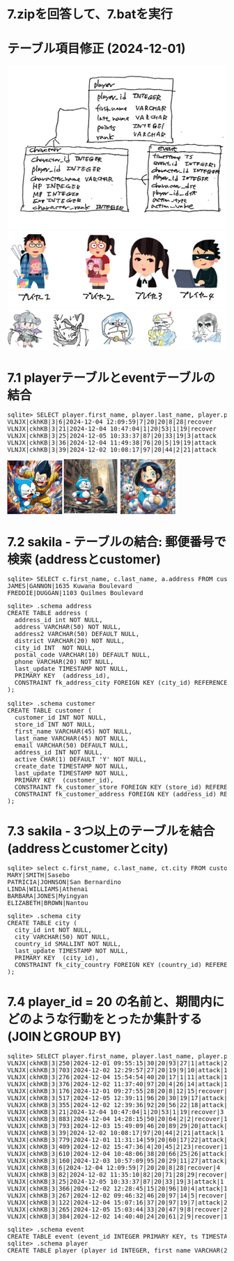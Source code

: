 # 7.zipを回答して、7.batを実行

# テーブル項目修正 (2024-12-01)
<img src="ER_7.jpeg">

<img src="players.png">
<img src="characters.png">

# 7.1 playerテーブルとeventテーブルの結合
<pre>
sqlite> SELECT player.first_name, player.last_name, player.player_rank, event.* FROM event JOIN player ON event.player_id = player.player_id WHERE event.player_id = 20 LIMIT 5;
VLNJX|ckhKB|3|6|2024-12-04 12:09:59|7|20|20|8|28|recover
VLNJX|ckhKB|3|21|2024-12-04 10:47:04|1|20|53|1|19|recover
VLNJX|ckhKB|3|25|2024-12-05 10:33:37|87|20|33|19|3|attack
VLNJX|ckhKB|3|36|2024-12-04 11:49:38|76|20|5|19|19|attack
VLNJX|ckhKB|3|39|2024-12-02 10:08:17|97|20|44|2|21|attack
</pre>

<img src="dora_begi.png" width=25%>
<img src="dora2.png" width=25%>
<img src="dora3.png" width=25%>

# 7.2 sakila - テーブルの結合: 郵便番号で検索 (addressとcustomer)
<pre>
sqlite> SELECT c.first_name, c.last_name, a.address FROM customer c INNER JOIN address a ON c.address_id = a.address_id WHERE a.postal_code = 52137;
JAMES|GANNON|1635 Kuwana Boulevard
FREDDIE|DUGGAN|1103 Quilmes Boulevard
</pre>
<pre>
sqlite> .schema address
CREATE TABLE address (
  address_id int NOT NULL,
  address VARCHAR(50) NOT NULL,
  address2 VARCHAR(50) DEFAULT NULL,
  district VARCHAR(20) NOT NULL,
  city_id INT  NOT NULL,
  postal_code VARCHAR(10) DEFAULT NULL,
  phone VARCHAR(20) NOT NULL,
  last_update TIMESTAMP NOT NULL,
  PRIMARY KEY  (address_id),
  CONSTRAINT fk_address_city FOREIGN KEY (city_id) REFERENCES city (city_id) ON DELETE NO ACTION ON UPDATE CASCADE
);

sqlite> .schema customer
CREATE TABLE customer (
  customer_id INT NOT NULL,
  store_id INT NOT NULL,
  first_name VARCHAR(45) NOT NULL,
  last_name VARCHAR(45) NOT NULL,
  email VARCHAR(50) DEFAULT NULL,
  address_id INT NOT NULL,
  active CHAR(1) DEFAULT 'Y' NOT NULL,
  create_date TIMESTAMP NOT NULL,
  last_update TIMESTAMP NOT NULL,
  PRIMARY KEY  (customer_id),
  CONSTRAINT fk_customer_store FOREIGN KEY (store_id) REFERENCES store (store_id) ON DELETE NO ACTION ON UPDATE CASCADE,
  CONSTRAINT fk_customer_address FOREIGN KEY (address_id) REFERENCES address (address_id) ON DELETE NO ACTION ON UPDATE CASCADE
);
</pre>

# 7.3 sakila - 3つ以上のテーブルを結合 (addressとcustomerとcity)
<pre>
sqlite> select c.first_name, c.last_name, ct.city FROM customer c INNER JOIN address a ON c.address_id = a.address_id INNER JOIN city ct ON a.city_id = ct.city_id LIMIT 5;
MARY|SMITH|Sasebo
PATRICIA|JOHNSON|San Bernardino
LINDA|WILLIAMS|Athenai
BARBARA|JONES|Myingyan
ELIZABETH|BROWN|Nantou
</pre>
<pre>
sqlite> .schema city
CREATE TABLE city (
  city_id int NOT NULL,
  city VARCHAR(50) NOT NULL,
  country_id SMALLINT NOT NULL,
  last_update TIMESTAMP NOT NULL,
  PRIMARY KEY  (city_id),
  CONSTRAINT fk_city_country FOREIGN KEY (country_id) REFERENCES country (country_id) ON DELETE NO ACTION ON UPDATE CASCADE
);
</pre>

# 7.4 player_id = 20 の名前と、期間内にどのような行動をとったか集計する (JOINとGROUP BY)
<pre>
sqlite> SELECT player.first_name, player.last_name, player.player_rank, event.*, count(*) FROM event JOIN player ON event.player_id = player.player_id WHERE event.player_id = 20 GROUP BY action_type;
VLNJX|ckhKB|3|250|2024-12-01 09:55:15|30|20|93|27|1|attack|2
VLNJX|ckhKB|3|703|2024-12-02 12:29:57|27|20|19|9|10|attack|1
VLNJX|ckhKB|3|276|2024-12-04 15:54:54|40|20|17|1|11|attack|1
VLNJX|ckhKB|3|376|2024-12-02 11:37:40|97|20|4|26|14|attack|1
VLNJX|ckhKB|3|176|2024-12-01 09:27:55|28|20|8|12|15|recover|2
VLNJX|ckhKB|3|517|2024-12-05 12:39:11|96|20|30|19|17|attack|1
VLNJX|ckhKB|3|355|2024-12-02 12:39:36|92|20|56|22|18|attack|3
VLNJX|ckhKB|3|21|2024-12-04 10:47:04|1|20|53|1|19|recover|3
VLNJX|ckhKB|3|883|2024-12-04 14:28:15|50|20|64|2|2|recover|1
VLNJX|ckhKB|3|793|2024-12-03 15:49:09|46|20|89|29|20|attack|1
VLNJX|ckhKB|3|39|2024-12-02 10:08:17|97|20|44|2|21|attack|1
VLNJX|ckhKB|3|779|2024-12-01 11:31:14|59|20|60|17|22|attack|1
VLNJX|ckhKB|3|409|2024-12-02 15:47:36|4|20|45|2|23|recover|1
VLNJX|ckhKB|3|610|2024-12-04 10:48:06|38|20|66|25|26|attack|2
VLNJX|ckhKB|3|160|2024-12-03 10:57:09|95|20|29|11|27|attack|2
VLNJX|ckhKB|3|6|2024-12-04 12:09:59|7|20|20|8|28|recover|4
VLNJX|ckhKB|3|82|2024-12-02 11:35:10|82|20|71|28|29|recover|1
VLNJX|ckhKB|3|25|2024-12-05 10:33:37|87|20|33|19|3|attack|1
VLNJX|ckhKB|3|366|2024-12-02 12:28:45|15|20|96|10|4|attack|1
VLNJX|ckhKB|3|267|2024-12-02 09:46:32|46|20|97|14|5|recover|1
VLNJX|ckhKB|3|122|2024-12-04 15:07:16|37|20|97|19|7|attack|2
VLNJX|ckhKB|3|265|2024-12-05 15:03:44|33|20|47|9|8|recover|2
VLNJX|ckhKB|3|384|2024-12-02 14:40:40|24|20|61|2|9|recover|1
</pre>

<pre>
sqlite> .schema event
CREATE TABLE event (event_id INTEGER PRIMARY KEY, ts TIMESTAMP, character_id INTEGER, player_id INTEGER, character_id_dst INTEGER, player_id_dst INTEGER, action_type VARCHAR(20), action_value INTEGER);
sqlite> .schema player
CREATE TABLE player (player_id INTEGER, first_name VARCHAR(20), last_name VARCHAR(20), points INTEGER, player_rank INTEGER);
</pre>

